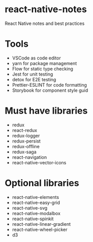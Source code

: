 # react-native-notes
React Native notes and best practices

# Tools
- VSCode as code editor
- yarn for package management
- Flow for static type checking
- Jest for unit testing
- detox for E2E testing
- Prettier-ESLINT for code formatting
- Storybook for component style guid

# Must have libraries
- redux
- react-redux
- redux-logger
- redux-persist
- redux-offline
- redux-saga
- react-navigation
- react-native-vector-icons

# Optional libraries
- react-native-elements
- react-native-easy-grid
- react-native-svg
- react-native-modalbox
- react-native-spinkit
- react-native-linear-gradient
- react-native-wheel-picker
- d3
